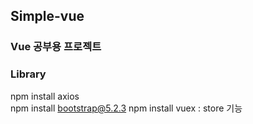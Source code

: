 ## Simple-vue
### Vue 공부용 프로젝트 

### Library 
npm install axios <br>
npm install bootstrap@5.2.3
npm install vuex : store 기능
